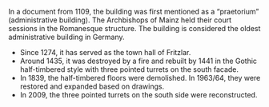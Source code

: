 In a document from 1109, the building was first mentioned as a “praetorium” (administrative building). The Archbishops of Mainz held their court sessions in the Romanesque structure. The building is considered the oldest administrative building in Germany.

* Since 1274, it has served as the town hall of Fritzlar.
* Around 1435, it was destroyed by a fire and rebuilt by 1441 in the Gothic half-timbered style with three pointed turrets on the south facade.
* In 1839, the half-timbered floors were demolished. In 1963/64, they were restored and expanded based on drawings.
* In 2009, the three pointed turrets on the south side were reconstructed.